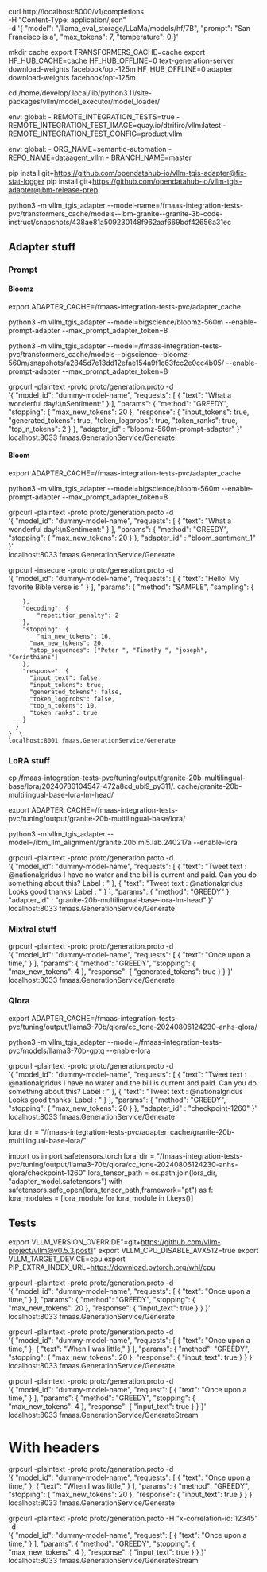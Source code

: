curl http://localhost:8000/v1/completions \
 -H "Content-Type: application/json" \
 -d '{
"model": "/llama_eval_storage/LLaMa/models/hf/7B",
"prompt": "San Francisco is a",
"max_tokens": 7,
"temperature": 0
}'

mkdir cache
export TRANSFORMERS_CACHE=cache
export HF_HUB_CACHE=cache
HF_HUB_OFFLINE=0 text-generation-server download-weights facebook/opt-125m
HF_HUB_OFFLINE=0 adapter download-weights facebook/opt-125m


cd /home/develop/.local/lib/python3.11/site-packages/vllm/model_executor/model_loader/


env:
  global:
    - REMOTE_INTEGRATION_TESTS=true
    - REMOTE_INTEGRATION_TEST_IMAGE=quay.io/dtrifiro/vllm:latest
    - REMOTE_INTEGRATION_TEST_CONFIG=product.vllm
  
env:
  global:
    - ORG_NAME=semantic-automation
    - REPO_NAME=dataagent_vllm
    - BRANCH_NAME=master
  
pip install git+https://github.com/opendatahub-io/vllm-tgis-adapter@fix-stat-logger
pip install git+https://github.com/opendatahub-io/vllm-tgis-adapter@ibm-release-prep

python3 -m vllm_tgis_adapter --model-name=/fmaas-integration-tests-pvc/transformers_cache/models--ibm-granite--granite-3b-code-instruct/snapshots/438ae81a509230148f962aaf669bdf42656a31ec


## Adapter stuff

### Prompt

#### Bloomz
export ADAPTER_CACHE=/fmaas-integration-tests-pvc/adapter_cache

python3 -m vllm_tgis_adapter --model=bigscience/bloomz-560m --enable-prompt-adapter --max_prompt_adapter_token=8

python3 -m vllm_tgis_adapter --model=/fmaas-integration-tests-pvc/transformers_cache/models--bigscience--bloomz-560m/snapshots/a2845d7e13dd12efae154a9f1c63fcc2e0cc4b05/ --enable-prompt-adapter --max_prompt_adapter_token=8




grpcurl -plaintext -proto proto/generation.proto -d \
  '{
    "model_id": "dummy-model-name",
    "requests": [
      {
        "text": "What a wonderful day!:\nSentiment:"
      }
    ],
    "params": {
      "method": "GREEDY",
      "stopping": {
        "max_new_tokens": 20
      },
      "response": {
          "input_tokens": true,
          "generated_tokens": true,
          "token_logprobs": true,
          "token_ranks": true,
          "top_n_tokens": 2
        }
    },
    "adapter_id" : "bloomz-560m-prompt-adapter"
  }' \
  localhost:8033 fmaas.GenerationService/Generate


#### Bloom
export ADAPTER_CACHE=/fmaas-integration-tests-pvc/adapter_cache

python3 -m vllm_tgis_adapter --model=bigscience/bloom-560m --enable-prompt-adapter --max_prompt_adapter_token=8

grpcurl -plaintext -proto proto/generation.proto -d \
  '{
    "model_id": "dummy-model-name",
    "requests": [
      {
        "text": "What a wonderful day!:\nSentiment:"
      }
    ],
    "params": {
      "method": "GREEDY",
      "stopping": {
        "max_new_tokens": 20
      }
    },
    "adapter_id" : "bloom_sentiment_1"
  }' \
  localhost:8033 fmaas.GenerationService/Generate


  grpcurl -insecure -proto proto/generation.proto -d \
    '{
        "model_id": "dummy-model-name",
      "requests": [
          {
            "text": "Hello! My favorite Bible verse is "
        }
      ],
      "params": {
          "method": "SAMPLE",
        "sampling": {
    
        },
        "decoding": {
            "repetition_penalty": 2
        },
        "stopping": {
            "min_new_tokens": 16,
          "max_new_tokens": 20,
          "stop_sequences": ["Peter ", "Timothy ", "joseph", "Corinthians"]
        },
        "response": {
          "input_text": false,
          "input_tokens": true,
          "generated_tokens": false,
          "token_logprobs": false,
          "top_n_tokens": 10,
          "token_ranks": true
        }
      }
    }' \
    localhost:8001 fmaas.GenerationService/Generate

### LoRA stuff

cp /fmaas-integration-tests-pvc/tuning/output/granite-20b-multilingual-base/lora/20240730104547-472a8cd_ubi9_py311/*.* cache/granite-20b-multilingual-base-lora-lm-head/

<!-- cp /fmaas-integration-tests-pvc/tuning/output/granite-20b-multilingual-base/lora/20240722153815-191145a_ubi9_py311/*.* cache/granite-20b-multilingual-base-lora1/ -->

<!-- export ADAPTER_CACHE=cache -->
export ADAPTER_CACHE=/fmaas-integration-tests-pvc/tuning/output/granite-20b-multilingual-base/lora/

python3 -m vllm_tgis_adapter --model=/ibm_llm_alignment/granite.20b.ml5.lab.240217a --enable-lora


grpcurl -plaintext -proto proto/generation.proto -d \
  '{
    "model_id": "dummy-model-name",
    "requests": [
      {
        "text": "Tweet text : @nationalgridus I have no water and the bill is current and paid. Can you do something about this? Label : "
      },
      {
        "text": "Tweet text : @nationalgridus Looks good thanks! Label : "
      }
    ],
    "params": {
      "method": "GREEDY"
    },
    "adapter_id" : "granite-20b-multilingual-base-lora-lm-head"
  }' \
  localhost:8033 fmaas.GenerationService/Generate


### Mixtral stuff

grpcurl -plaintext -proto proto/generation.proto -d \
  '{
    "model_id": "dummy-model-name",
    "requests": [
      {
        "text": "Once upon a time,"
      }
    ],
    "params": {
      "method": "GREEDY",
      "stopping": {
        "max_new_tokens": 4
      },
      "response": {
          "generated_tokens": true
        }
    }
  }' \
  localhost:8033 fmaas.GenerationService/Generate
### Qlora

export ADAPTER_CACHE=/fmaas-integration-tests-pvc/tuning/output/llama3-70b/qlora/cc_tone-20240806124230-anhs-qlora/

python3 -m vllm_tgis_adapter --model=/fmaas-integration-tests-pvc/models/llama3-70b-gptq --enable-lora 

grpcurl -plaintext -proto proto/generation.proto -d \
  '{
    "model_id": "dummy-model-name",
    "requests": [
      {
        "text": "Tweet text : @nationalgridus I have no water and the bill is current and paid. Can you do something about this? Label : "
      },
      {
        "text": "Tweet text : @nationalgridus Looks good thanks! Label : "
      }
    ],
    "params": {
      "method": "GREEDY",
      "stopping": {
        "max_new_tokens": 20
      }
    },
    "adapter_id" : "checkpoint-1260"
  }' \
  localhost:8033 fmaas.GenerationService/Generate



lora_dir = "/fmaas-integration-tests-pvc/adapter_cache/granite-20b-multilingual-base-lora/"

import os
import safetensors.torch
lora_dir = "/fmaas-integration-tests-pvc/tuning/output/llama3-70b/qlora/cc_tone-20240806124230-anhs-qlora/checkpoint-1260"
lora_tensor_path = os.path.join(lora_dir, "adapter_model.safetensors")
with safetensors.safe_open(lora_tensor_path,framework="pt") as f:
  lora_modules = [lora_module for lora_module in f.keys()]



## Tests
export VLLM_VERSION_OVERRIDE"=git+https://github.com/vllm-project/vllm@v0.5.3.post1"
export VLLM_CPU_DISABLE_AVX512=true
export VLLM_TARGET_DEVICE=cpu
export PIP_EXTRA_INDEX_URL=https://download.pytorch.org/whl/cpu


grpcurl -plaintext -proto proto/generation.proto -d \
  '{
    "model_id": "dummy-model-name",
    "requests": [
      {
        "text": "Once upon a time,"
      }
    ],
    "params": {
      "method": "GREEDY",
      "stopping": {
        "max_new_tokens": 20
      },
      "response": {
          "input_text": true
        }
    }
  }' \
  localhost:8033 fmaas.GenerationService/Generate

grpcurl -plaintext -proto proto/generation.proto -d \
  '{
    "model_id": "dummy-model-name",
    "requests": [
      {
        "text": "Once upon a time,"
      },
      {
        "text": "When I was little,"
      }
    ],
    "params": {
      "method": "GREEDY",
      "stopping": {
        "max_new_tokens": 20
      },
      "response": {
          "input_text": true
        }
    }
  }' \
  localhost:8033 fmaas.GenerationService/Generate

grpcurl -plaintext -proto proto/generation.proto -d \
  '{
    "model_id": "dummy-model-name",
    "request": [
      {
        "text": "Once upon a time,"
      }
    ],
    "params": {
      "method": "GREEDY",
      "stopping": {
        "max_new_tokens": 4
      },
      "response": {
          "input_text": true
        }
    }
  }' \
  localhost:8033 fmaas.GenerationService/GenerateStream

# With headers
grpcurl -plaintext -proto proto/generation.proto -d \
  '{
    "model_id": "dummy-model-name",
    "requests": [
      {
        "text": "Once upon a time,"
      },
      {
        "text": "When I was little,"
      }
    ],
    "params": {
      "method": "GREEDY",
      "stopping": {
        "max_new_tokens": 20
      },
      "response": {
          "input_text": true
        }
    }
  }' \
  localhost:8033 fmaas.GenerationService/Generate


grpcurl -plaintext -proto proto/generation.proto -H "x-correlation-id: 12345" -d \
  '{
    "model_id": "dummy-model-name",
    "request": [
      {
        "text": "Once upon a time,"
      }
    ],
    "params": {
      "method": "GREEDY",
      "stopping": {
        "max_new_tokens": 4
      },
      "response": {
          "input_text": true
        }
    }
  }' \
  localhost:8033 fmaas.GenerationService/GenerateStream
